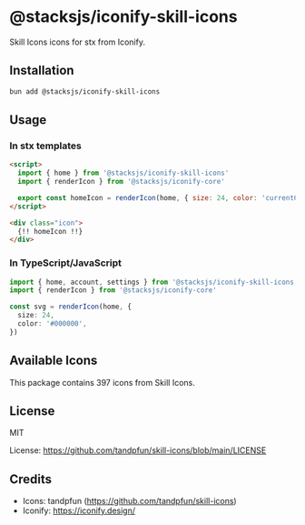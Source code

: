 # @stacksjs/iconify-skill-icons

Skill Icons icons for stx from Iconify.

## Installation

```bash
bun add @stacksjs/iconify-skill-icons
```

## Usage

### In stx templates

```html
<script>
  import { home } from '@stacksjs/iconify-skill-icons'
  import { renderIcon } from '@stacksjs/iconify-core'

  export const homeIcon = renderIcon(home, { size: 24, color: 'currentColor' })
</script>

<div class="icon">
  {!! homeIcon !!}
</div>
```

### In TypeScript/JavaScript

```typescript
import { home, account, settings } from '@stacksjs/iconify-skill-icons'
import { renderIcon } from '@stacksjs/iconify-core'

const svg = renderIcon(home, {
  size: 24,
  color: '#000000',
})
```

## Available Icons

This package contains 397 icons from Skill Icons.

## License

MIT

License: https://github.com/tandpfun/skill-icons/blob/main/LICENSE

## Credits

- Icons: tandpfun (https://github.com/tandpfun/skill-icons)
- Iconify: https://iconify.design/
